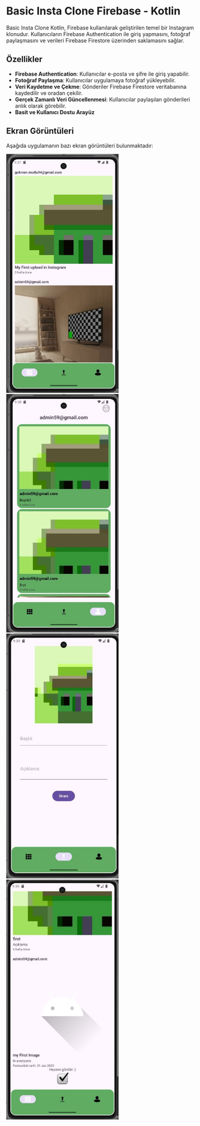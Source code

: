 # Basic Insta Clone Firebase - Kotlin

Basic Insta Clone Kotlin, Firebase kullanılarak geliştirilen temel bir Instagram klonudur. Kullanıcıların Firebase Authentication ile giriş yapmasını, fotoğraf paylaşmasını ve verileri Firebase Firestore üzerinden saklamasını sağlar.

## Özellikler
- **Firebase Authentication**: Kullanıcılar e-posta ve şifre ile giriş yapabilir.
- **Fotoğraf Paylaşma**: Kullanıcılar uygulamaya fotoğraf yükleyebilir.
- **Veri Kaydetme ve Çekme**: Gönderiler Firebase Firestore veritabanına kaydedilir ve oradan çekilir.
- **Gerçek Zamanlı Veri Güncellenmesi**: Kullanıcılar paylaşılan gönderileri anlık olarak görebilir.
- **Basit ve Kullanıcı Dostu Arayüz**


## Ekran Görüntüleri
Aşağıda uygulamanın bazı ekran görüntüleri bulunmaktadır:

<img src="exampleInstagramCloneKotlinFirebase/Images/1.JPG" width="300">  
<img src="exampleInstagramCloneKotlinFirebase/Images/2profile.JPG" width="300">  
<img src="exampleInstagramCloneKotlinFirebase/Images/3.JPG" width="300">  
<img src="exampleInstagramCloneKotlinFirebase/Images/4.JPG" width="300">  



